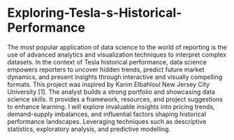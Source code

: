 # Exploring-Tesla-s-Historical-Performance
The most popular application of data science to the world of reporting is the use of advanced analytics
and visualization techniques to interpret complex datasets. In the context of Tesla historical
performance, data science empowers reporters to uncover hidden trends, predict future market
dynamics, and present insights through interactive and visually compelling formats.
This project was inspired by Karim Elbahloul New Jersey City University [1]. The analyst builds a
strong portfolio and showcasing data science skills. It provides a framework, resources, and project
suggestions to enhance learning.
I will explore invaluable insights into pricing trends, demand-supply imbalances, and influential factors
shaping historical performance landscapes. Leveraging techniques such as descriptive statistics,
exploratory analysis, and predictive modelling.
